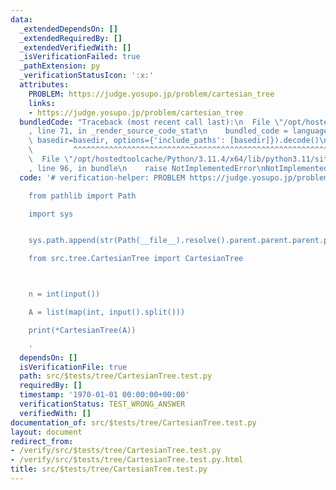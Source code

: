 ```yaml
---
data:
  _extendedDependsOn: []
  _extendedRequiredBy: []
  _extendedVerifiedWith: []
  _isVerificationFailed: true
  _pathExtension: py
  _verificationStatusIcon: ':x:'
  attributes:
    PROBLEM: https://judge.yosupo.jp/problem/cartesian_tree
    links:
    - https://judge.yosupo.jp/problem/cartesian_tree
  bundledCode: "Traceback (most recent call last):\n  File \"/opt/hostedtoolcache/Python/3.11.4/x64/lib/python3.11/site-packages/onlinejudge_verify/documentation/build.py\"\
    , line 71, in _render_source_code_stat\n    bundled_code = language.bundle(stat.path,\
    \ basedir=basedir, options={'include_paths': [basedir]}).decode()\n          \
    \         ^^^^^^^^^^^^^^^^^^^^^^^^^^^^^^^^^^^^^^^^^^^^^^^^^^^^^^^^^^^^^^^^^^^^^^^^^^^^^^^^^\n\
    \  File \"/opt/hostedtoolcache/Python/3.11.4/x64/lib/python3.11/site-packages/onlinejudge_verify/languages/python.py\"\
    , line 96, in bundle\n    raise NotImplementedError\nNotImplementedError\n"
  code: '# verification-helper: PROBLEM https://judge.yosupo.jp/problem/cartesian_tree

    from pathlib import Path

    import sys


    sys.path.append(str(Path(__file__).resolve().parent.parent.parent.parent))

    from src.tree.CartesianTree import CartesianTree



    n = int(input())

    A = list(map(int, input().split()))

    print(*CartesianTree(A))

    '
  dependsOn: []
  isVerificationFile: true
  path: src/$tests/tree/CartesianTree.test.py
  requiredBy: []
  timestamp: '1970-01-01 00:00:00+00:00'
  verificationStatus: TEST_WRONG_ANSWER
  verifiedWith: []
documentation_of: src/$tests/tree/CartesianTree.test.py
layout: document
redirect_from:
- /verify/src/$tests/tree/CartesianTree.test.py
- /verify/src/$tests/tree/CartesianTree.test.py.html
title: src/$tests/tree/CartesianTree.test.py
---
```


